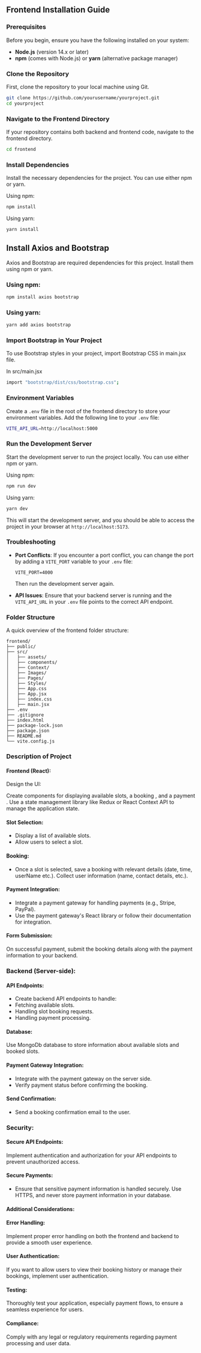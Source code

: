 ## Frontend Installation Guide

### Prerequisites

Before you begin, ensure you have the following installed on your system:

- **Node.js** (version 14.x or later)
- **npm** (comes with Node.js) or **yarn** (alternative package manager)

### Clone the Repository

First, clone the repository to your local machine using Git.

```bash
git clone https://github.com/yourusername/yourproject.git
cd yourproject
```

### Navigate to the Frontend Directory

If your repository contains both backend and frontend code, navigate to the frontend directory.

```bash
cd frontend
```

### Install Dependencies

Install the necessary dependencies for the project. You can use either npm or yarn.

Using npm:

```bash
npm install
```

Using yarn:

```bash
yarn install
```

## Install Axios and Bootstrap
Axios and Bootstrap are required dependencies for this project. Install them using npm or yarn.

### Using npm:

```bash
npm install axios bootstrap
```

### Using yarn:
```bash
yarn add axios bootstrap
```

### Import Bootstrap in Your Project
To use Bootstrap styles in your project, import Bootstrap CSS in  main.jsx file.

In src/main.jsx 
```bash
import "bootstrap/dist/css/bootstrap.css";
```


### Environment Variables

Create a `.env` file in the root of the frontend directory to store your environment variables. Add the following line to your `.env` file:

```bash
VITE_API_URL=http://localhost:5000
```


### Run the Development Server

Start the development server to run the project locally. You can use either npm or yarn.

Using npm:

```bash
npm run dev
```

Using yarn:

```bash
yarn dev
```

This will start the development server, and you should be able to access the project in your browser at `http://localhost:5173`.



### Troubleshooting

- **Port Conflicts**: If you encounter a port conflict, you can change the port by adding a `VITE_PORT` variable to your `.env` file:
  ```
  VITE_PORT=4000
  ```
  Then run the development server again.

- **API Issues**: Ensure that your backend server is running and the `VITE_API_URL` in your `.env` file points to the correct API endpoint.

### Folder Structure

A quick overview of the frontend folder structure:

```
frontend/
├── public/  
├── src/
│   ├── assets/
│   ├── components/
│   ├── Context/
│   ├── Images/
│   ├── Pages/
│   ├── Styles/
│   ├── App.css
│   ├── App.jsx
│   ├── index.css
│   ├── main.jsx
├── .env
├── .gitignore
├── index.html
├── package-lock.json
├── package.json
├── README.md
└── vite.config.js
```

### Description of Project

#### Frontend (React):
Design the UI:

Create components for displaying available slots, a booking , and a payment .
Use a state management library like Redux or React Context API to manage the application state.

#### Slot Selection:

- Display a list of available slots.
- Allow users to select a slot.

#### Booking:

- Once a slot is selected, save a booking  with relevant details (date, time, userName etc.).
Collect user information (name, contact details, etc.).

#### Payment Integration:

- Integrate a payment gateway for handling payments (e.g., Stripe, PayPal).
- Use the payment gateway's React library or follow their documentation for integration.

#### Form Submission:

On successful payment, submit the booking details along with the payment information to your backend.


### Backend (Server-side):
#### API Endpoints:

- Create backend API endpoints to handle:
- Fetching available slots.
- Handling slot booking requests.
- Handling payment processing.

#### Database:

Use MongoDb database to store information about available slots and booked slots.

#### Payment Gateway Integration:

- Integrate with the payment gateway on the server side.
- Verify payment status before confirming the booking.

#### Send Confirmation:

- Send a booking confirmation email to the user.

### Security:
#### Secure API Endpoints:

Implement authentication and authorization for your API endpoints to prevent unauthorized access.

#### Secure Payments:

- Ensure that sensitive payment information is handled securely. Use HTTPS, and never store payment information in your database.

#### Additional Considerations:
#### Error Handling:

Implement proper error handling on both the frontend and backend to provide a smooth user experience.

#### User Authentication:

If you want to allow users to view their booking history or manage their bookings, implement user authentication.

#### Testing:

Thoroughly test your application, especially payment flows, to ensure a seamless experience for users.

#### Compliance:

Comply with any legal or regulatory requirements regarding payment processing and user data.


